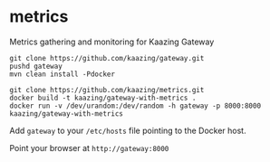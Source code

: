 # metrics
Metrics gathering and monitoring for Kaazing Gateway

```
git clone https://github.com/kaazing/gateway.git
pushd gateway
mvn clean install -Pdocker

git clone https://github.com/kaazing/metrics.git
docker build -t kaazing/gateway-with-metrics .
docker run -v /dev/urandom:/dev/random -h gateway -p 8000:8000 kaazing/gateway-with-metrics
```

Add `gateway` to your `/etc/hosts` file pointing to the Docker host.

Point your browser at `http://gateway:8000`
